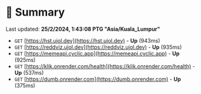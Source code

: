 # 📖 Summary
Last updated: **25/2/2024, 1:43:08 PTG "Asia/Kuala_Lumpur"**

- `GET` [https://hst.ujol.dev](https://hst.ujol.dev) - **Up** (943ms)
- `GET` [https://reddviz.ujol.dev](https://reddviz.ujol.dev) - **Up** (935ms)
- `GET` [https://memeapi.cyclic.app](https://memeapi.cyclic.app) - **Up** (925ms)
- `GET` [https://klik.onrender.com/health](https://klik.onrender.com/health) - **Up** (537ms)
- `GET` [https://dumb.onrender.com](https://dumb.onrender.com) - **Up** (375ms)
